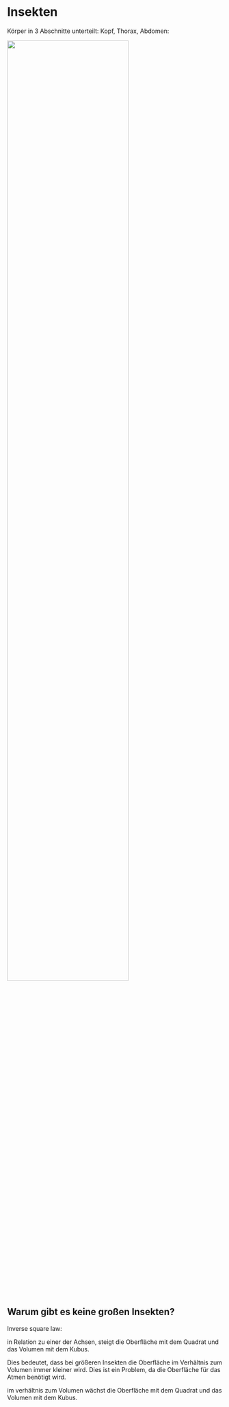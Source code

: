 # Insekten

Körper in 3 Abschnitte unterteilt: Kopf, Thorax, Abdomen:

<img src="https://external-content.duckduckgo.com/iu/?u=https%3A%2F%2Fwww.allessauber.at%2Fwp-content%2Fuploads%2FAnatomie-der-Insekten-Allessauber-Kammerjaeger-Schaedlingsbekaempfung.jpg&f=1&nofb=1&ipt=25dea6d8a6abbdc886586fe7d98862f73ed33d504c698a26625bb5e2dac29a1a&ipo=images" style="width:75%;">


## Warum gibt es keine großen Insekten?

Inverse square law:

in Relation zu einer der Achsen, steigt die Oberfläche mit dem Quadrat und das Volumen mit dem Kubus.

Dies bedeutet, dass bei größeren Insekten die Oberfläche im Verhältnis zum Volumen immer kleiner wird. Dies ist ein Problem, da die Oberfläche für das Atmen benötigt wird.

im verhältnis zum Volumen wächst die Oberfläche mit dem Quadrat und das Volumen mit dem Kubus.
